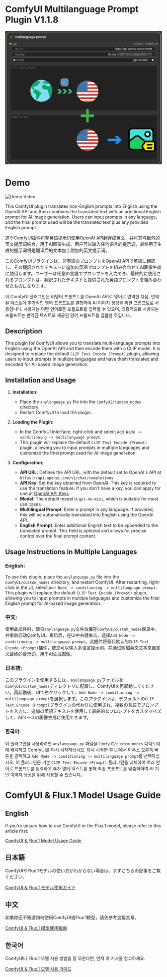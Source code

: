 # ComfyUI Multilanguage Prompt Plugin V1.1.8

![UI](https://raw.githubusercontent.com/ArataAI/anylanguage/master/UI.png)

# Demo

![Demo Video](https://raw.githubusercontent.com/ArataAI/anylanguage/master/demo.gif)

This ComfyUI plugin translates non-English prompts into English using the OpenAI API and then combines the translated text with an additional English prompt for AI image generation. Users can input prompts in any language, and the final prompt used will be the translated text plus any provided English prompt.

这个ComfyUI插件将非英语提示词使用OpenAI API翻译成英文，并将其与额外的英文提示词结合，用于AI图像生成。用户可以输入任何语言的提示词，最终用于生成的提示词将是翻译后的文本加上附加的英文提示词。

このComfyUIプラグインは、非英語のプロンプトをOpenAI APIで英語に翻訳し、その翻訳されたテキストに追加の英語プロンプトを組み合わせてAI画像生成に使用します。ユーザーは任意の言語でプロンプトを入力でき、最終的に使用されるプロンプトは、翻訳されたテキストと提供された英語プロンプトを組み合わせたものになります。

이 ComfyUI 플러그인은 비영어 프롬프트를 OpenAI API로 영어로 번역한 다음, 번역된 텍스트에 추가적인 영어 프롬프트를 결합하여 AI 이미지 생성을 위한 프롬프트로 사용합니다. 사용자는 어떤 언어로든 프롬프트를 입력할 수 있으며, 최종적으로 사용되는 프롬프트는 번역된 텍스트와 제공된 영어 프롬프트를 결합한 것입니다.

## Description

This plugin for ComfyUI allows you to translate multi-language prompts into English using the OpenAI API and then encode them with a CLIP model. It is designed to replace the default `CLIP Text Encode (Prompt)` plugin, allowing users to input prompts in multiple languages and have them translated and encoded for AI-based image generation.

## Installation and Usage

1. **Installation**:
   - Place the `anylanguage.py` file into the `ComfyUI/custom_nodes` directory.
   - Restart ComfyUI to load the plugin.

2. **Loading the Plugin**:
   - In the ComfyUI interface, right-click and select `Add Node -> conditioning -> multilanguage prompt`.
   - This plugin will replace the default `CLIP Text Encode (Prompt)` plugin, allowing you to input prompts in multiple languages and customize the final prompt used for AI image generation.

3. **Configuration**:
   - **API URL**: Defines the API URL, with the default set to OpenAI's API at `https://api.openai.com/v1/chat/completions`.
   - **API Key**: Set the key obtained from OpenAI. This key is required to use the translation feature. If you don't have a key, you can apply for one at [OpenAI API Keys](https://platform.openai.com/api-keys).
   - **Model**: The default model is `gpt-4o-mini`, which is suitable for most use cases.
   - **Multilingual Prompt**: Enter a prompt in any language. If provided, this will be automatically translated into English using the OpenAI API.
   - **English Prompt**: Enter additional English text to be appended to the translated prompt. This field is optional and allows for precise control over the final prompt content.

## Usage Instructions in Multiple Languages

### English:
To use this plugin, place the `anylanguage.py` file into the `ComfyUI/custom_nodes` directory, and restart ComfyUI. After restarting, right-click in the UI, select `Add Node -> conditioning -> multilanguage prompt`. This plugin will replace the default `CLIP Text Encode (Prompt)` plugin, allowing you to input prompts in multiple languages and customize the final English prompt for AI-based image generation.

### 中文:
使用此插件时，请将`anylanguage.py`文件放置在`ComfyUI/custom_nodes`目录中，并重新启动ComfyUI。重启后，在UI中右键单击，选择`Add Node -> conditioning -> multilanguage prompt`。此插件将替代默认的`CLIP Text Encode (Prompt)`插件，使您可以输入多语言提示词，并通过附加英文文本来自定义最终的提示词，用于AI生成图像。

### 日本語:
このプラグインを使用するには、`anylanguage.py`ファイルを`ComfyUI/custom_nodes`ディレクトリに配置し、ComfyUIを再起動してください。再起動後、UIで右クリックして、`Add Node -> conditioning -> multilanguage prompt`を選択します。このプラグインは、デフォルトの`CLIP Text Encode (Prompt)`プラグインの代わりに使用され、複数の言語でプロンプトを入力し、追加の英語テキストを使用して最終的なプロンプトをカスタマイズして、AIベースの画像生成に使用できます。

### 한국어:
이 플러그인을 사용하려면 `anylanguage.py` 파일을 `ComfyUI/custom_nodes` 디렉토리에 배치하고 ComfyUI를 다시 시작하십시오. 다시 시작한 후 UI에서 마우스 오른쪽 버튼을 클릭하고 `Add Node -> conditioning -> multilanguage prompt`를 선택하십시오. 이 플러그인은 기본 `CLIP Text Encode (Prompt)` 플러그인을 대체하여 여러 언어로 프롬프트를 입력하고 추가 영어 텍스트를 통해 최종 프롬프트를 맞춤화하여 AI 기반 이미지 생성을 위해 사용할 수 있습니다。



# ComfyUI & Flux.1 Model Usage Guide

## English
If you're unsure how to use ComfyUI or the Flux.1 model, please refer to this article first:

[ComfyUI & Flux.1 Model Usage Guide](https://github.com/ArataAI/anylanguage/wiki)

## 日本語
ComfyUIやFlux.1モデルの使い方がわからない場合は、まずこちらの記事をご覧ください。

[ComfyUI & Flux.1 モデル使用ガイド](https://github.com/ArataAI/anylanguage/wiki)

## 中文
如果你还不知道如何使用ComfyUI或Flux.1模型，请先参考这篇文章。

[ComfyUI & Flux.1 模型使用指南](https://github.com/ArataAI/anylanguage/wiki)

## 한국어
ComfyUI나 Flux.1 모델 사용 방법을 잘 모른다면, 먼저 이 기사를 참고하세요.

[ComfyUI & Flux.1 모델 사용 가이드](https://github.com/ArataAI/anylanguage/wiki)
